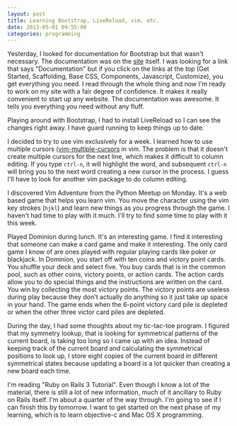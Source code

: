 ```yaml
---
layout: post
title: Learning Bootstrap, LiveReload, vim, etc.
date: 2013-05-01 09:55:00
categories: programming
---
```

Yesterday, I looked for documentation for Bootstrap but that wasn't necessary.
The documentation was on the [site](http://twitter.github.io/bootstrap/)
itself.  I was looking for a link that says "Documentation" but if you click on
the links at the top (Get Started, Scaffolding, Base CSS, Components,
Javascript, Customize), you get everything you need.  I read through the whole
thing and now I'm ready to work on my site with a fair degree of confidence.
It makes it really convenient to start up any website.  The documentation was
awesome.  It tells you everything you need without any fluff.

Playing around with Bootstrap, I had to install LiveReload so I can see the
changes right away.  I have guard running to keep things up to date.

I decided to try to use vim exclusively for a week.  I learned how to use
multiple cursors
([vim-multiple-cursors](https://github.com/terryma/vim-multiple-cursors) in
vim.  The problem is that it doesn't create multiple cursors for the next line,
which makes it difficult to column editing.  If you type `ctrl-n`, it will
highlight the word, and subsequent `ctrl-n` will bring you to the next word
creating a new cursor in the process.  I guess I'll have to look for another
vim package to do column editing.

I discovered Vim Adventure from the Python Meetup on Monday.  It's a web based
game that helps you learn vim.  You move the character using the vim key
strokes (`hjkl`) and learn new things as you progress through the game.  I
haven't had time to play with it much.  I'll try to find some time to play with
it this week.

Played Dominion during lunch.  It's an interesting game.  I find it interesting
that someone can make a card game and make it interesting.  The only card game
I know of are ones played with regular playing cards like poker or blackjack.
In Dominion, you start off with ten coins and victory point cards.  You shuffle
your deck and select five.  You buy cards that is in the common pool, such as
other coins, victory points, or action cards.  The action cards allow you to do
special things and the instructions are written on the card.  You win by
collecting the most victory points.  The victory points are useless during play
because they don't actually do anything so it just take up space in your hand.
The game ends when the 6-point victory card pile is depleted or when the other
three victor card piles are depleted.

During the day, I had some thoughts about my tic-tac-toe program.  I figured
that my symmetry lookup, that is looking for symmetrical patterns of the
current board, is taking too long so I came up with an idea.  Instead of
keeping track of the current board and calculating the symmetrical positions to
look up, I store eight copies of the current board in different symmetrical
states because updating a board is a lot quicker than creating a new board each
time.

I'm reading "Ruby on Rails 3 Tutorial".  Even though I know a lot of the
material, there is still a lot of new information, much of it ancillary to Ruby
on Rails itself.  I'm about a quarter of the way through.  I'm going to see if
I can finish this by tomorrow.  I want to get started on the next phase of my
learning, which is to learn objective-c and Mac OS X programming.

